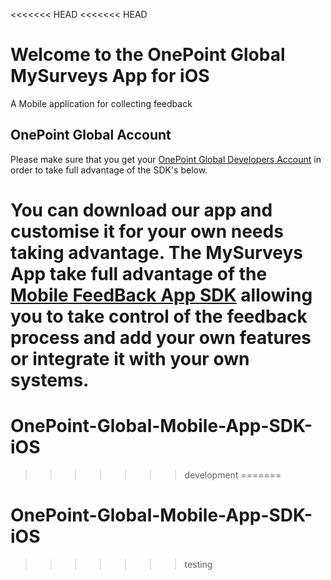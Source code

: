 <<<<<<< HEAD
<<<<<<< HEAD
# Welcome to the OnePoint Global MySurveys App for iOS
A Mobile application for collecting feedback

## OnePoint Global Account
Please make sure that you get your [OnePoint Global Developers Account](http://www.onepointglobal.com/MobileSurveys/SurveyPlatform/createGlobalAccount) in order to take full advantage of the SDK's below.

You can download our app and customise it for your own needs taking advantage.
The MySurveys App take full advantage of the [Mobile FeedBack App SDK](http://github.com/OnePointGlobal/OnePoint-Global-Mobile-App-SDK-ios) allowing you to take control of the feedback process and
add your own features or integrate it with your own systems.
=======
# OnePoint-Global-Mobile-App-SDK-iOS

>>>>>>> development
=======
# OnePoint-Global-Mobile-App-SDK-iOS

>>>>>>> testing
